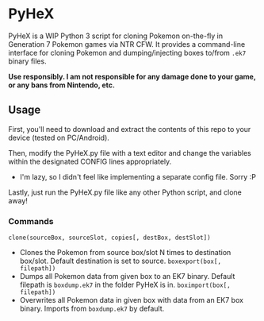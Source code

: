 # PyHeX
PyHeX is a WIP Python 3 script for cloning Pokemon on-the-fly in Generation 7 Pokemon games via NTR CFW.  It provides a command-line interface for cloning Pokemon and dumping/injecting boxes to/from `.ek7` binary files.

**Use responsibly.  I am not responsible for any damage done to your game, or any bans from Nintendo, etc.**

## Usage
First, you'll need to download and extract the contents of this repo to your device (tested on PC/Android).

Then, modify the PyHeX.py file with a text editor and change the variables within the designated CONFIG lines appropriately.

 + I'm lazy, so I didn't feel like implementing a separate config file.  Sorry :P

Lastly, just run the PyHeX.py file like any other Python script, and clone away!

### Commands
`clone(sourceBox, sourceSlot, copies[, destBox, destSlot])`
 + Clones the Pokemon from source box/slot N times to destination box/slot.  Default destination is set to source.
`boxexport(box[, filepath])`
 + Dumps all Pokemon data from given box to an EK7 binary.  Default filepath is `boxdump.ek7` in the folder PyHeX is in.
`boximport(box[, filepath])`
 + Overwrites all Pokemon data in given box with data from an EK7 box binary.  Imports from `boxdump.ek7` by default.
